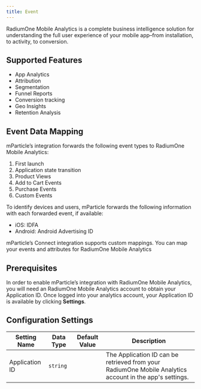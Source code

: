 ```yaml
---
title: Event
---
```


RadiumOne Mobile Analytics is a complete business intelligence solution for understanding the full user experience of your mobile app–from installation, to activity, to conversion. 

## Supported Features

* App Analytics
* Attribution
* Segmentation
* Funnel Reports
* Conversion tracking
* Geo Insights
* Retention Analysis

## Event Data Mapping

mParticle’s integration forwards the following event types to RadiumOne Mobile Analytics:

1. First launch
2. Application state transition
3. Product Views
4. Add to Cart Events
5. Purchase Events
6. Custom Events

To identify devices and users, mParticle forwards the following information with each forwarded event, if available:

* iOS: IDFA
* Android: Android Advertising ID

mParticle’s Connect integration supports custom mappings. You can map your events and attributes for RadiumOne Mobile Analytics

## Prerequisites

In order to enable mParticle’s integration with RadiumOne Mobile Analytics, you will need an RadiumOne Mobile Analytics account to obtain your Application ID. Once logged into your analytics account, your Application ID is available by clicking **Settings**.

## Configuration Settings

Setting Name| Data Type | Default Value | Description
|---|---|---|---
Application ID |  `string` | | The Application ID can be retrieved from your RadiumOne Mobile Analytics account in the app's settings.

